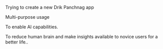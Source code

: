 Trying to create a new Drik Panchnag app

Multi-purpose usage

To enable AI capabilities.

To reduce human brain and make insights available to novice users for a better life..
